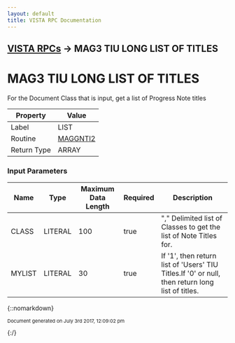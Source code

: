 ```yaml
---
layout: default
title: VISTA RPC Documentation
---
```


## [VISTA RPCs](TableOfContents) &#8594; MAG3 TIU LONG LIST OF TITLES
# MAG3 TIU LONG LIST OF TITLES

For the Document Class that is input, get a list of Progress Note titles

Property | Value
--- | ---
Label | LIST
Routine | [MAGGNTI2](http://code.osehra.org/dox/Routine_MAGGNTI2_source.html)
Return Type | ARRAY


### Input Parameters

Name | Type | Maximum Data Length | Required | Description
--- | --- | --- | --- | ---
CLASS | LITERAL | 100 | true | &quot;,&quot; Delimited list of Classes to get the list of Note Titles for.
MYLIST | LITERAL | 30 | true | If &#x27;1&#x27;, then return list of &#x27;Users&#x27; TIU Titles.If &#x27;0&#x27; or null, then return long list of titles.



{::nomarkdown} <br/><p style="font-size: 11px">Document generated on July 3rd 2017, 12:09:02 pm</p>{:/}